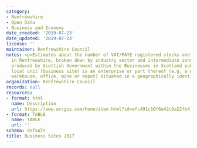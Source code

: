 ```yaml
---
category:
- Renfrewshire
- Open Data
- Business and Economy
date_created: '2019-07-23'
date_updated: '2019-07-23'
license: ''
maintainer: Renfrewshire Council
notes: <p>Estimates about the number of VAT/PAYE registered stocks and sites operating
  in Renfrewshire, broken down by industry sector and intermediate zone areas, and
  produced by Scottish Government within the Businesses in Scotland publication.A
  local unit (business site) is an enterprise or part thereof (e.g. a workshop, factory,
  warehouse, office, mine or depot) situated in a geographically identified place.</p>
organization: Renfrewshire Council
records: null
resources:
- format: html
  name: Description
  url: https://www.arcgis.com/home/item.html?id=efc491c10f6e42c9a22fb4177b30582e
- format: TABLE
  name: TABLE
  url: ''
schema: default
title: Business Sites 2017
---
```

